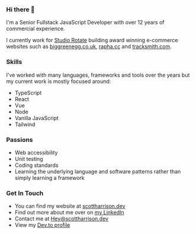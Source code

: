 ### Hi there 👋

I'm a Senior Fullstack JavaScript Developer with over 12 years of commercial experience.

I currently work for [Studio Rotate](https://studiorotate.com/) building award winning e-commerce websites such as [biggreenegg.co.uk](https://www.biggreenegg.co.uk/), [rapha.cc](https://www.rapha.cc/gb/en/) and [tracksmith.com](https://www.tracksmith.com/gb).

### Skills

I've worked with many languages, frameworks and tools over the years but my current work is mostly focused around:
- TypeScript
- React
- Vue
- Node
- Vanilla JavaScript
- Tailwind

### Passions

- Web accessibility
- Unit testing
- Coding standards
- Learning the underlying language and software patterns rather than simply learning a framework

### Get In Touch

- You can find my website at [scottharrison.dev](https://scottharrison.dev/)
- Find out more about me over on [my LinkedIn](https://www.linkedin.com/in/scott-harrison-60904b93/)
- Contact me at [Hey@scottharrison.dev](mailto:Hey@scottharrison.dev)
- View my [Dev.to profile](https://dev.to/scottharrisondev)
